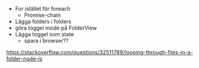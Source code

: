 * For istället för foreach
  * Promise-chain
* Lägga folders i folders
* göra toggel mode på FolderView
* Lägga toggel som state
  * spara i browser??

https://stackoverflow.com/questions/32511789/looping-through-files-in-a-folder-node-js
